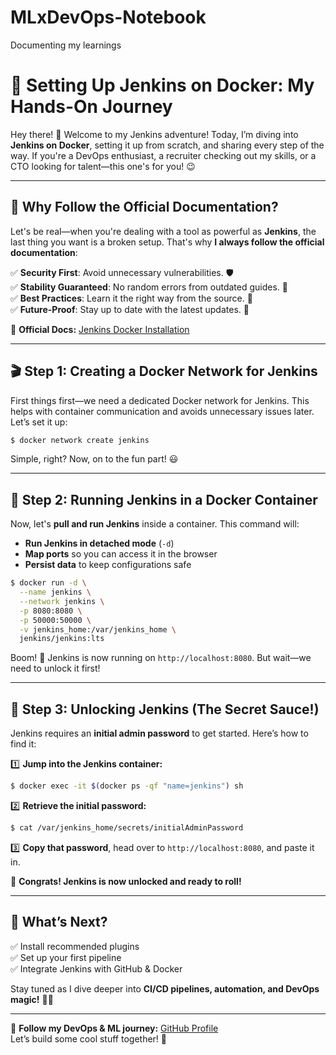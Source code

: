 # MLxDevOps-Notebook
Documenting my learnings 
# 🚀 Setting Up Jenkins on Docker: My Hands-On Journey

Hey there! 👋 Welcome to my Jenkins adventure! Today, I’m diving into **Jenkins on Docker**, setting it up from scratch, and sharing every step of the way. If you're a DevOps enthusiast, a recruiter checking out my skills, or a CTO looking for talent—this one's for you! 😉

---

## 🌟 Why Follow the Official Documentation?

Let's be real—when you're dealing with a tool as powerful as **Jenkins**, the last thing you want is a broken setup. That's why **I always follow the official documentation**:

✅ **Security First**: Avoid unnecessary vulnerabilities. 🛡️  
✅ **Stability Guaranteed**: No random errors from outdated guides. 💪  
✅ **Best Practices**: Learn it the right way from the source. 🎯  
✅ **Future-Proof**: Stay up to date with the latest updates. 🚀  

🔗 **Official Docs:** [Jenkins Docker Installation](https://www.jenkins.io/doc/book/installing/docker/)

---

## 🎬 Step 1: Creating a Docker Network for Jenkins

First things first—we need a dedicated Docker network for Jenkins. This helps with container communication and avoids unnecessary issues later. Let’s set it up:

```sh
$ docker network create jenkins
```

Simple, right? Now, on to the fun part! 😃

---

## 🚀 Step 2: Running Jenkins in a Docker Container

Now, let's **pull and run Jenkins** inside a container. This command will:
- **Run Jenkins in detached mode** (`-d`)
- **Map ports** so you can access it in the browser
- **Persist data** to keep configurations safe

```sh
$ docker run -d \
  --name jenkins \
  --network jenkins \
  -p 8080:8080 \
  -p 50000:50000 \
  -v jenkins_home:/var/jenkins_home \
  jenkins/jenkins:lts
```

Boom! 🎉 Jenkins is now running on `http://localhost:8080`. But wait—we need to unlock it first!

---

## 🔑 Step 3: Unlocking Jenkins (The Secret Sauce!)

Jenkins requires an **initial admin password** to get started. Here’s how to find it:

1️⃣ **Jump into the Jenkins container:**

```sh
$ docker exec -it $(docker ps -qf "name=jenkins") sh
```

2️⃣ **Retrieve the initial password:**

```sh
$ cat /var/jenkins_home/secrets/initialAdminPassword
```

3️⃣ **Copy that password**, head over to `http://localhost:8080`, and paste it in.  

🎉 **Congrats! Jenkins is now unlocked and ready to roll!**

---

## 🎯 What’s Next?

✅ Install recommended plugins  
✅ Set up your first pipeline  
✅ Integrate Jenkins with GitHub & Docker  

Stay tuned as I dive deeper into **CI/CD pipelines, automation, and DevOps magic!** 🤖✨

---

📢 **Follow my DevOps & ML journey:** [GitHub Profile](https://github.com/yourusername)  
Let’s build some cool stuff together! 🚀
